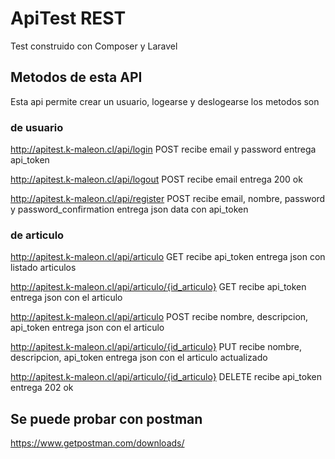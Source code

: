 # ApiTest REST

Test construido con Composer y Laravel


## Metodos de esta API
Esta api permite crear un usuario, logearse y deslogearse los metodos son

### de usuario
http://apitest.k-maleon.cl/api/login
POST
recibe email y password
entrega api_token

http://apitest.k-maleon.cl/api/logout
POST
recibe email
entrega 200 ok

http://apitest.k-maleon.cl/api/register
POST
recibe email, nombre, password y password_confirmation
entrega json data con api_token

### de articulo
http://apitest.k-maleon.cl/api/articulo
GET
recibe api_token
entrega json con listado articulos

http://apitest.k-maleon.cl/api/articulo/{id_articulo}
GET
recibe api_token
entrega json con el articulo

http://apitest.k-maleon.cl/api/articulo
POST
recibe nombre, descripcion, api_token
entrega json con el articulo

http://apitest.k-maleon.cl/api/articulo/{id_articulo}
PUT
recibe nombre, descripcion, api_token
entrega json con el articulo actualizado

http://apitest.k-maleon.cl/api/articulo/{id_articulo}
DELETE
recibe api_token
entrega 202 ok

## Se puede probar con postman
https://www.getpostman.com/downloads/
